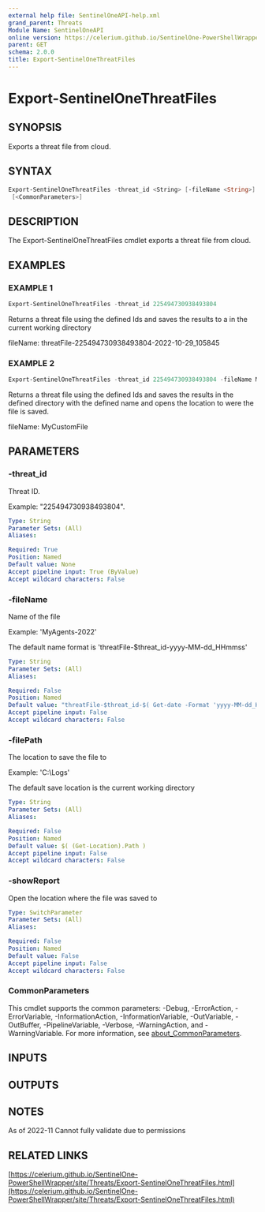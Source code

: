 ```yaml
---
external help file: SentinelOneAPI-help.xml
grand_parent: Threats
Module Name: SentinelOneAPI
online version: https://celerium.github.io/SentinelOne-PowerShellWrapper/site/Threats/Export-SentinelOneThreatFiles.html
parent: GET
schema: 2.0.0
title: Export-SentinelOneThreatFiles
---
```


# Export-SentinelOneThreatFiles

## SYNOPSIS
Exports a threat file from cloud.

## SYNTAX

```powershell
Export-SentinelOneThreatFiles -threat_id <String> [-fileName <String>] [-filePath <String>] [-showReport]
 [<CommonParameters>]
```

## DESCRIPTION
The Export-SentinelOneThreatFiles cmdlet exports a threat file from cloud.

## EXAMPLES

### EXAMPLE 1
```powershell
Export-SentinelOneThreatFiles -threat_id 225494730938493804
```

Returns a threat file using the defined Ids and saves the results to a in the current working directory

fileName:
    threatFile-225494730938493804-2022-10-29_105845

### EXAMPLE 2
```powershell
Export-SentinelOneThreatFiles -threat_id 225494730938493804 -fileName MyCustomFile -filePath C:\Logs -showReport
```

Returns a threat file using the defined Ids and saves the results in the defined directory with the defined name
and opens the location to were the file is saved.

fileName:
    MyCustomFile

## PARAMETERS

### -threat_id
Threat ID.

Example: "225494730938493804".

```yaml
Type: String
Parameter Sets: (All)
Aliases:

Required: True
Position: Named
Default value: None
Accept pipeline input: True (ByValue)
Accept wildcard characters: False
```

### -fileName
Name of the file

Example: 'MyAgents-2022'

The default name format is 'threatFile-$threat_id-yyyy-MM-dd_HHmmss'

```yaml
Type: String
Parameter Sets: (All)
Aliases:

Required: False
Position: Named
Default value: "threatFile-$threat_id-$( Get-date -Format 'yyyy-MM-dd_HHmmss' )"
Accept pipeline input: False
Accept wildcard characters: False
```

### -filePath
The location to save the file to

Example: 'C:\Logs'

The default save location is the current working directory

```yaml
Type: String
Parameter Sets: (All)
Aliases:

Required: False
Position: Named
Default value: $( (Get-Location).Path )
Accept pipeline input: False
Accept wildcard characters: False
```

### -showReport
Open the location where the file was saved to

```yaml
Type: SwitchParameter
Parameter Sets: (All)
Aliases:

Required: False
Position: Named
Default value: False
Accept pipeline input: False
Accept wildcard characters: False
```

### CommonParameters
This cmdlet supports the common parameters: -Debug, -ErrorAction, -ErrorVariable, -InformationAction, -InformationVariable, -OutVariable, -OutBuffer, -PipelineVariable, -Verbose, -WarningAction, and -WarningVariable. For more information, see [about_CommonParameters](http://go.microsoft.com/fwlink/?LinkID=113216).

## INPUTS

## OUTPUTS

## NOTES
As of 2022-11
    Cannot fully validate due to permissions

## RELATED LINKS

[https://celerium.github.io/SentinelOne-PowerShellWrapper/site/Threats/Export-SentinelOneThreatFiles.html](https://celerium.github.io/SentinelOne-PowerShellWrapper/site/Threats/Export-SentinelOneThreatFiles.html)

